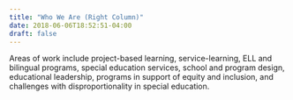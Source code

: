 ```yaml
---
title: "Who We Are (Right Column)"
date: 2018-06-06T18:52:51-04:00
draft: false
---
```


Areas of work include project-based learning, service-learning, ELL and bilingual programs, special education services, school and program design, educational leadership, programs in support of equity and inclusion, and challenges with disproportionality in special education.
